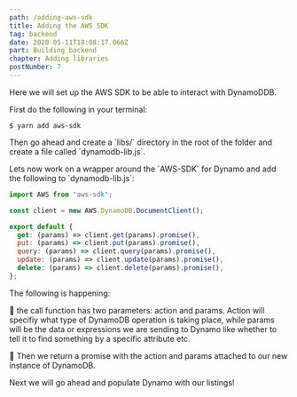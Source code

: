 ```yaml
---
path: /adding-aws-sdk
title: Adding the AWS SDK
tag: backend
date: 2020-05-11T18:08:17.066Z
part: Building backend
chapter: Adding libraries
postNumber: 7
---
```


Here we will set up the AWS SDK to be able to interact with DynamoDDB.

First do the following in your terminal:

```
$ yarn add aws-sdk
```

Then go ahead and create a \`libs/\` directory in the root of the folder and create a file called \`dynamodb-lib.js\`.

Lets now work on a wrapper around the \`AWS-SDK\` for Dynamo and add the following to \`dynamodb-lib.js\`:

```javascript
import AWS from "aws-sdk";

const client = new AWS.DynamoDB.DocumentClient();

export default {
  get: (params) => client.get(params).promise(),
  put: (params) => client.put(params).promise(),
  query: (params) => client.query(params).promise(),
  update: (params) => client.update(params).promise(),
  delete: (params) => client.delete(params).promise(),
};

```

The following is happening:

🎯 the call function has two parameters: action and params. Action will specifiy what type of DynamoDB operation is taking place, while params will be the data or expressions we are sending to Dynamo like whether to tell it to find something by a specific attribute etc.

🎯 Then we return a promise with the action and params attached to our new instance of DynamoDB.

Next we will go ahead and populate Dynamo with our listings!
